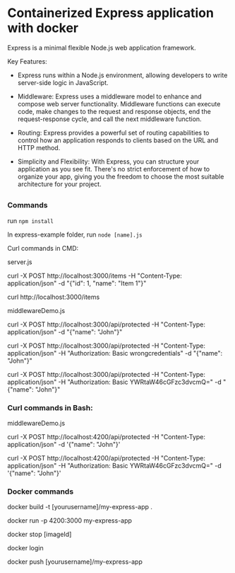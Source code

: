 
# Containerized Express application with docker


Express is a minimal flexible Node.js web application framework.

Key Features:

- Express runs within a Node.js environment, allowing developers to write server-side logic in JavaScript.

- Middleware: Express uses a middleware model to enhance and compose web server functionality. Middleware functions can execute code, make changes to the request and response objects, end the request-response cycle, and call the next middleware function.

- Routing: Express provides a powerful set of routing capabilities to control how an application responds to clients based on the URL and HTTP method.

- Simplicity and Flexibility: With Express, you can structure your application as you see fit. There's no strict enforcement of how to organize your app, giving you the freedom to choose the most suitable architecture for your project.
## 
### Commands 
run `npm install`

In express-example folder, run `node [name].js` 

Curl commands in CMD:

server.js 

curl -X POST http://localhost:3000/items -H "Content-Type: application/json" -d "{\"id\": 1, \"name\": \"Item 1\"}"

curl http://localhost:3000/items

middlewareDemo.js 

curl -X POST http://localhost:3000/api/protected -H "Content-Type: application/json" -d "{\"name\": \"John\"}"

curl -X POST http://localhost:3000/api/protected -H "Content-Type: application/json" -H "Authorization: Basic wrongcredentials" -d "{\"name\": \"John\"}"

curl -X POST http://localhost:3000/api/protected -H "Content-Type: application/json" -H "Authorization: Basic YWRtaW46cGFzc3dvcmQ=" -d "{\"name\": \"John\"}"

### Curl commands in Bash: 

middlewareDemo.js 

curl -X POST http://localhost:4200/api/protected -H "Content-Type: application/json" -d '{"name": "John"}'

curl -X POST http://localhost:4200/api/protected -H "Content-Type: application/json" -H "Authorization: Basic YWRtaW46cGFzc3dvcmQ=" -d '{"name": "John"}'

### Docker commands
docker build -t [yourusername]/my-express-app .

docker run -p 4200:3000 my-express-app

docker stop [imageId]

docker login 

docker push [yourusername]/my-express-app 

